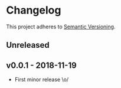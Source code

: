 Changelog
=========

This project adheres to [Semantic Versioning](http://semver.org/).

Unreleased
----------

v0.0.1 - 2018-11-19
-------------------

- First minor release \o/
